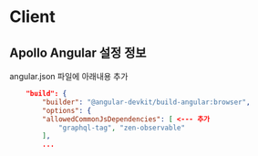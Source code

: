 # Client

## Apollo Angular 설정 정보
angular.json 파일에 아래내용 추가
~~~json
    "build": {
        "builder": "@angular-devkit/build-angular:browser",
        "options": {
        "allowedCommonJsDependencies": [ <--- 추가
            "graphql-tag", "zen-observable"
        ],
        ...
~~~